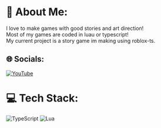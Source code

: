 # 💫 About Me:
I love to make games with good stories and art direction!<br>Most of my games are coded in luau or typescript!<br>My current project is a story game im making using roblox-ts.


## 🌐 Socials:
[![YouTube](https://img.shields.io/badge/YouTube-%23FF0000.svg?logo=YouTube&logoColor=white)](https://youtube.com/@localdumbs) 

# 💻 Tech Stack:
![TypeScript](https://img.shields.io/badge/typescript-%23007ACC.svg?style=flat&logo=typescript&logoColor=white)
![Lua](https://img.shields.io/badge/lua-%232C2D72.svg?style=flat&logo=lua&logoColor=white)
<!-- Proudly created with GPRM ( https://gprm.itsvg.in ) -->
